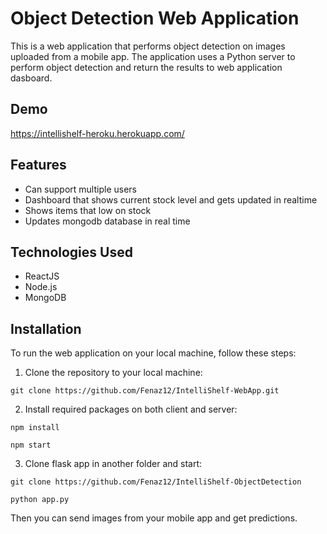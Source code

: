 # Object Detection Web Application

This is a web application that performs object detection on images uploaded from a mobile app. The application uses a Python server to perform object detection and return the results to web application dasboard.

## Demo

https://intellishelf-heroku.herokuapp.com/

## Features

- Can support multiple users
- Dashboard that shows current stock level and gets updated in realtime
- Shows items that low on stock
- Updates mongodb database in real time

## Technologies Used

- ReactJS
- Node.js
- MongoDB


## Installation

To run the web application on your local machine, follow these steps:

1. Clone the repository to your local machine:

```git clone https://github.com/Fenaz12/IntelliShelf-WebApp.git```

2. Install required packages on both client and server:

```npm install```

```npm start```


3. Clone flask app in another folder and start:

```git clone https://github.com/Fenaz12/IntelliShelf-ObjectDetection```

```python app.py```

Then you can send images from your mobile app and get predictions.
